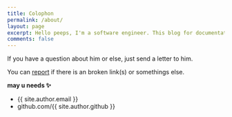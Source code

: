```yaml
---
title: Colophon
permalink: /about/
layout: page
excerpt: Hello peeps, I'm a software engineer. This blog for documentation about my programming journey, running on jekyll, hosting on Github pages and using klise theme.
comments: false
---
```




If you have a question about him or else, just send a letter to him.

You can [report](http://github.com/harryadel/harryadel.github.io/issues/new) if there is an broken link(s) or somethings else.

**may u needs ✨**

- {{ site.author.email }}
- github.com/{{ site.author.github }}
